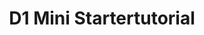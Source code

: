 ---
title: "D1 Mini Startertutorial"
description: "Eine Beschreibug zum Starten mit dem D1-mini"
img: "d1-mini-startertutorial.jpg"
imgcover: false
weight: 6
file: "D1-Mini-NodeMCU_Startertutorial.pdf"
---
